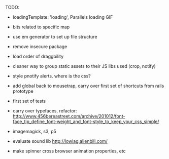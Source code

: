 TODO:

- loadingTemplate: 'loading', Parallels loading GIF
- bits related to specific map
- use em generator to set up file structure
- remove insecure package
- load order of draggbility
- cleaner way to group static assets to their JS libs used (crop, notify)
- style pnotify alerts. where is the css?
- add global back to mousetrap, carry over first set of shortcuts from rails prototype

- first set of tests
- carry over typefaces, refactor: http://www.456bereastreet.com/archive/201012/font-face_tip_define_font-weight_and_font-style_to_keep_your_css_simple/

- imagemagick, s3, p5

- evaluate sound lib http://lowlag.alienbill.com/

- make spinner cross browser animation properties, etc